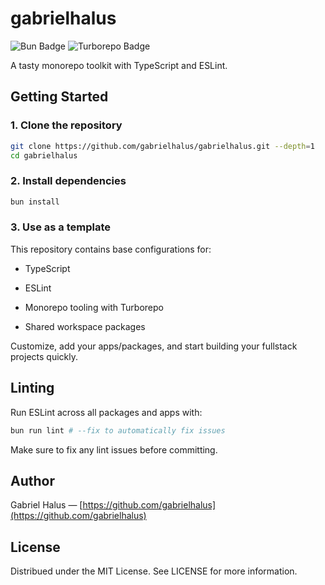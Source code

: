# gabrielhalus

<p align="left">
   <img src="https://img.shields.io/badge/Bun-%23000000.svg?style=for-the-badge&logo=bun&logoColor=white" alt="Bun Badge" />
   <img src="https://img.shields.io/badge/TurboRepo-%23ff1e56.svg?style=for-the-badge&logo=turborepo&logoColor=white" alt="Turborepo Badge" />
</p>

A tasty monorepo toolkit with TypeScript and ESLint.

## Getting Started

### 1. Clone the repository

```bash
git clone https://github.com/gabrielhalus/gabrielhalus.git --depth=1
cd gabrielhalus
```

### 2. Install dependencies

```bash
bun install
```

### 3. Use as a template

This repository contains base configurations for:

- TypeScript

- ESLint

- Monorepo tooling with Turborepo

- Shared workspace packages

Customize, add your apps/packages, and start building your fullstack projects quickly.

## Linting

Run ESLint across all packages and apps with:

```bash
bun run lint # --fix to automatically fix issues
```

Make sure to fix any lint issues before committing.

## Author

Gabriel Halus — [https://github.com/gabrielhalus](https://github.com/gabrielhalus)

## License

Distribued under the MIT License. See LICENSE for more information.
